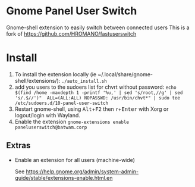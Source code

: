 # Gnome Panel User Switch

Gnome-shell extension to easily switch between connected users
This is a fork of https://github.com/HROMANO/fastuserswitch

# Install

1. To install the extension locally (ie ~/.local/share/gnome-shell/extensions/): `./auto_install.sh`
2. add you users to the sudoers list for chvrt without password: `echo $(find /home -maxdepth 1 -printf '%u,' | sed 's/root,//g' | sed 's/.$//')"  ALL=(ALL:ALL) NOPASSWD: /usr/bin/chvt*" | sudo tee /etc/sudoers.d/10-panel-user-switch`
3. Restart gnome-shell, using <kbd>Alt</kbd>+<kbd>F2</kbd> then `r`+<kbd>Enter</kbd> with Xorg or logout/login with Wayland.
4. Enable the extension `gnome-extensions enable paneluserswitch@batwam.corp`

## Extras

- Enable an extension for all users (machine-wide)

    See https://help.gnome.org/admin/system-admin-guide/stable/extensions-enable.html.en
